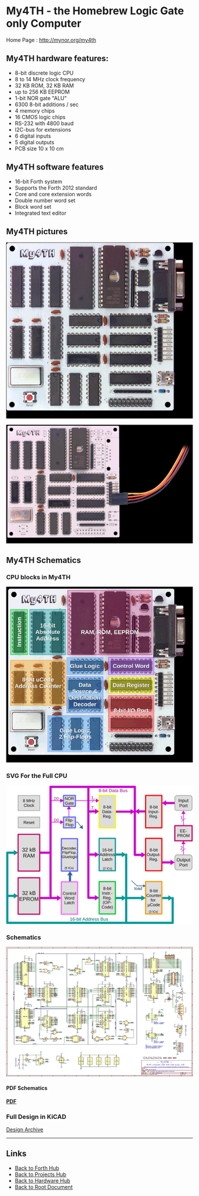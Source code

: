 # My4TH - the Homebrew Logic Gate only Computer

Home Page : <http://mynor.org/my4th>

**My4TH** hardware features:
------------------------------------------------

- 8-bit discrete logic CPU
- 8 to 14 MHz clock frequency
- 32 KB ROM, 32 KB RAM
- up to 256 KB EEPROM
- 1-bit NOR gate "ALU"
- 6300 8-bit additions / sec
- 4 memory chips
- 16 CMOS logic chips
- RS-232 with 4800 baud
- I2C-bus for extensions
- 6 digital inputs
- 5 digital outputs
- PCB size 10 x 10 cm

My4TH software features
-----------------------------------------------

- 16-bit Forth system
- Supports the Forth 2012 standard
- Core and core extension words
- Double number word set
- Block word set
- Integrated text editor

My4TH pictures
--------------------------

![My4TH Fully Population](./my4th/JRuWGK.png)

![My4TH with minimal Set of components](./my4th/vvkIzz.png)

My4TH Schematics
------------------------------

### CPU blocks in My4TH
![CPU blocks in My4TH](./my4th/mnOvVt.png)

### SVG For the Full CPU
![SVG For the Full CPU](./my4th/My4TH-blockdiagram.svg)

### Schematics

[![Schematics Drawing](./my4th/EeqWWO.png)](./my4th/schematics_my4th-sbc_v1.2.pdf)

#### PDF Schematics

**[PDF](./my4th/schematics_my4th-sbc_v1.2.pdf)**

### Full Design in KiCAD

[Design Archive](./my4th/kicad_my4th-sbc_v1.2.zip)

----
<!-- Footer Begins Here -->
## Links

- [Back to Forth Hub](../../Lang/Forth/README.md)
- [Back to Projects Hub](./README.md)
- [Back to Hardware Hub](../README.md)
- [Back to Root Document](../../README.md)


